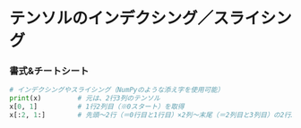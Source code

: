 # テンソルのインデクシング／スライシング

### 書式&チートシート

```python
# インデクシングやスライシング（NumPyのような添え字を使用可能）
print(x)         # 元は、2行3列のテンソル
x[0, 1]          # 1行2列目（※0スタート）を取得
x[:2, 1:]        # 先頭～2行（＝0行目と1行目）×2列～末尾（＝2列目と3列目）の2行2列が抽出される
```
